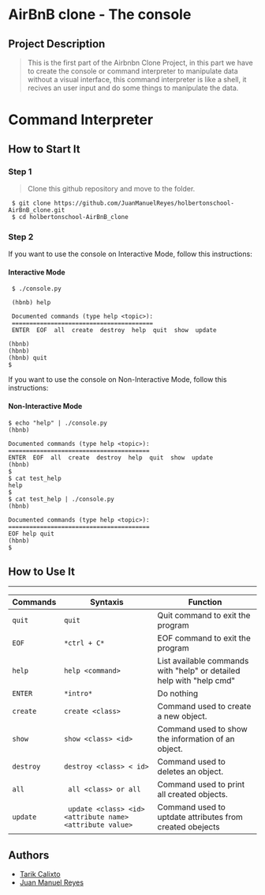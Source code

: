 # AirBnB clone - The console

## Project Description

>This is the first part of the Airbnbn Clone Project, in this part we have to create the console or command 
interpreter to manipulate data without a visual interface, this command interpreter is like a shell, it recives an user input and do some things to manipulate the data.

# Command Interpreter

## How to Start It
### Step 1
>Clone this github repository and move to the folder.
``` 
 $ git clone https://github.com/JuanManuelReyes/holbertonschool-AirBnB_clone.git 
 $ cd holbertonschool-AirBnB_clone
 ```
### Step 2
If you want to use the console on Interactive Mode, follow this instructions:
#### Interactive Mode
```
 $ ./console.py
 
 (hbnb) help

 Documented commands (type help <topic>):
 ========================================
 ENTER  EOF  all  create  destroy  help  quit  show  update

(hbnb)
(hbnb)
(hbnb) quit
$

```

If you want to use the console on Non-Interactive Mode, follow this instructions:
#### Non-Interactive Mode
```
$ echo "help" | ./console.py 
(hbnb) 

Documented commands (type help <topic>): 
======================================== 
ENTER  EOF  all  create  destroy  help  quit  show  update 
(hbnb) 
$ 
$ cat test_help 
help 
$ 
$ cat test_help | ./console.py 
(hbnb) 

Documented commands (type help <topic>): 
======================================== 
EOF help quit 
(hbnb) 
$

```

## How to Use It

---
| Commands  | Syntaxis                                       | Function|
| --------- | ---------------------------------------------  | ----------------------------------------- |
| `quit`    | ` quit `                                       | Quit command to exit the program |  
| `EOF`     |  ` *ctrl + C* `                                | EOF command to exit the program |
| `help`    | ` help <command> `                             | List available commands with "help" or detailed help with "help cmd" |
| `ENTER`   | ` *intro* `                                    | Do nothing |
| `create`  | ` create <class> `                             | Command used to create a new object. | 
| `show`    | ` show <class> <id> `                          | Command used to show the information of an object. |
| `destroy` | ` destroy <class> < id> `                      | Command used to deletes an object. |               
| `all`     | ` all <class> or all`                          | Command used to print all created objects. |
| `update`  | ` update <class> <id> <attribute name> <attribute value>` | Command used to uptdate attributes from created obejects |
                    
## Authors

* [Tarik Calixto](https://github.com/tarikaudi)
* [Juan Manuel Reyes](https://github.com/JuanManuelReyes)
